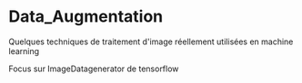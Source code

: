 # Data_Augmentation


Quelques techniques de traitement d'image réellement utilisées en machine learning 


Focus sur ImageDatagenerator de tensorflow 

